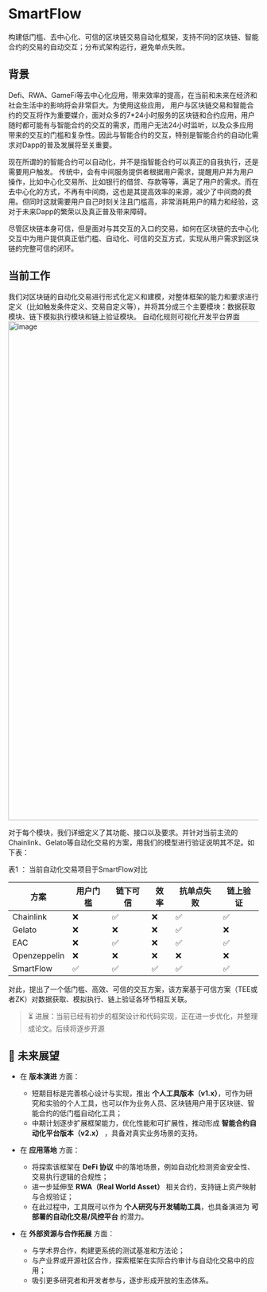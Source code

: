 # SmartFlow
构建低门槛、去中心化、可信的区块链交易自动化框架，支持不同的区块链、智能合约的交易的自动交互；分布式架构运行，避免单点失败。

## 背景

Defi、RWA、GameFi等去中心化应用，带来效率的提高，在当前和未来在经济和社会生活中的影响将会非常巨大。为使用这些应用，
用户与区块链交易和智能合约的交互将作为重要媒介，面对众多的7*24小时服务的区块链和合约应用，用户随时都可能有与智能合约的交互的需求，而用户无法24小时监听，以及众多应用带来的交互的门槛和复杂性。因此与智能合约的交互，特别是智能合约的自动化需求对Dapp的普及发展将至关重要。

现在所谓的的智能合约可以自动化，并不是指智能合约可以真正的自我执行，还是需要用户触发。
传统中，会有中间服务提供者根据用户需求，提醒用户并为用户操作，比如中心化交易所、比如银行的借贷、存款等等，满足了用户的需求。而在去中心化的方式，不再有中间商，这也是其提高效率的来源，减少了中间商的费用。但同时这就需要用户自己时刻关注且门槛高，非常消耗用户的精力和经验，这对于未来Dapp的繁荣以及真正普及带来障碍。

尽管区块链本身可信，但是面对与其交互的入口的交易，如何在区块链的去中心化交互中为用户提供真正低门槛、自动化、可信的交互方式，实现从用户需求到区块链的完整可信的闭环。

## 当前工作

我们对区块链的自动化交易进行形式化定义和建模，对整体框架的能力和要求进行定义（比如触发条件定义、交易自定义等），并将其分成三个主要模块：数据获取模块、链下模拟执行模块和链上验证模块。
自动化规则可视化开发平台界面
<img width="1798" height="1003" alt="image" src="https://github.com/user-attachments/assets/dac9bbf9-b5f0-452e-ae09-2a96e0262422" />


对于每个模块，我们详细定义了其功能、接口以及要求。并针对当前主流的Chainlink、Gelato等自动化交易的方案，用我们的模型进行验证说明其不足。如下表：

表1 ： 当前自动化交易项目于SmartFlow对比

| 方案       | 用户门槛 | 链下可信 | 效率   | 抗单点失败 | 链上验证 |
|------------|----------|----------|--------|------------|----------|
| Chainlink  | ❌       | ✅       | ❌     | ✅         | ✅       |
| Gelato     | ❌       | ❌       | ❌     | ✅         | ❌       |
| EAC        | ❌       | ✅       | ❌     | ✅         | ✅       |
| Openzeppelin | ❌    | ❌       | ❌     | ❌         | ❌       |
| SmartFlow  | ✅       | ✅       | ✅     | ✅         | ✅       |


对此，提出了一个低门槛、高效、可信的交互方案，该方案基于可信方案（TEE或者ZK）对数据获取、模拟执行、链上验证各环节相互关联。

> ⏳ 进展：当前已经有初步的框架设计和代码实现，正在进一步优化，并整理成论文。后续将逐步开源

## 🌟 未来展望

- 在 **版本演进** 方面：  
  - 短期目标是完善核心设计与实现，推出 **个人工具版本（v1.x）**，可作为研究和实验的个人工具，也可以作为业务人员、区块链用户用于区块链、智能合约的低门槛自动化工具；  
  - 中期计划逐步扩展框架能力，优化性能和可扩展性，推动形成 **智能合约自动化平台版本（v2.x）** ，具备对真实业务场景的支持。  

- 在 **应用落地** 方面：  
  - 将探索该框架在 **DeFi 协议** 中的落地场景，例如自动化检测资金安全性、交易执行逻辑的合规性；  
  - 进一步延伸至 **RWA（Real World Asset）** 相关合约，支持链上资产映射与合规验证；  
  - 在此过程中，工具既可以作为 **个人研究与开发辅助工具**，也具备演进为 **可部署的自动化交易/风控平台** 的潜力。  

- 在 **外部资源与合作拓展** 方面：  
  - 与学术界合作，构建更系统的测试基准和方法论；  
  - 与产业界或开源社区合作，探索框架在实际合约审计与自动化交易中的应用；  
  - 吸引更多研究者和开发者参与，逐步形成开放的生态体系。
